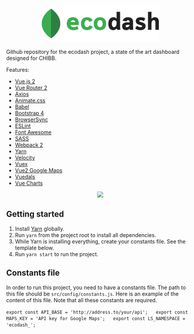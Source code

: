 <p align="center">
  <img src="src/assets/images/logo.png" height="100" />
</p>

Github repository for the ecodash project, a state of the art dashboard designed for CHIBB.

Features:
* [Vue.js 2](https://github.com/vuejs/vue)
* [Vue Router 2](https://github.com/vuejs/vue-router)
* [Axios](https://github.com/mzabriskie/axios)
* [Animate.css](https://github.com/daneden/animate.css)
* [Babel](https://babeljs.io/)
* [Bootstrap 4](https://v4-alpha.getbootstrap.com/)
* [BrowserSync](https://www.browsersync.io/)
* [ESLint](http://eslint.org/)
* [Font Awesome](http://fontawesome.io/)
* [SASS](http://sass-lang.com/)
* [Webpack 2](https://webpack.js.org/)
* [Yarn](https://yarnpkg.com/en/docs/install)
* [Velocity](http://velocityjs.org/)
* [Vuex](https://github.com/vuejs/vuex)
* [Vue2 Google Maps](https://github.com/xkjyeah/vue-google-maps)
* [Vuedals](https://github.com/javisperez/vuedals)
* [Vue Charts](http://vue-charts.hchspersonal.tk/)

<p align="center">
  <img src="http://i.imgur.com/KZ8W4uA.png" height="600" />
</p>

## Getting started

1. Install [Yarn](https://yarnpkg.com/en/docs/install) globally.
2. Run `yarn` from the project root to install all dependencies.
3. While Yarn is installing everything, create your constants file. See the template below.
3. Run `yarn start` to run the project.

## Constants file
In order to run this project, you need to have a constants file. The path to this file should be `src/config/constants.js`. Here is an example of the content of this file.
Note that all these constants are required.

`export const API_BASE = 'http://address.to/your/api';  
export const MAPS_KEY = 'API key for Google Maps';  
export const LS_NAMESPACE = 'ecodash_';`